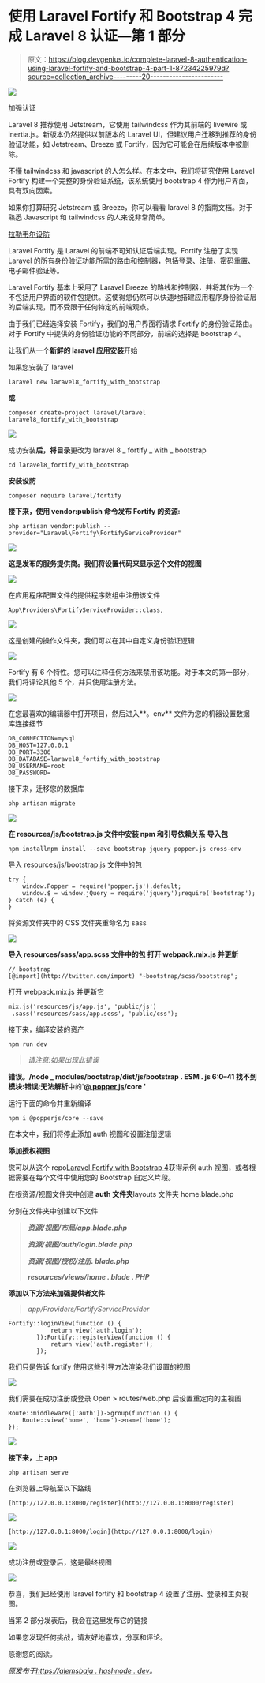 # 使用 Laravel Fortify 和 Bootstrap 4 完成 Laravel 8 认证—第 1 部分

> 原文：<https://blog.devgenius.io/complete-laravel-8-authentication-using-laravel-fortify-and-bootstrap-4-part-1-87234225979d?source=collection_archive---------20----------------------->

![](img/8b93477b717c2314f236f828fbf42b5b.png)

加强认证

Laravel 8 推荐使用 Jetstream，它使用 tailwindcss 作为其前端的 livewire 或 inertia.js。新版本仍然提供以前版本的 Laravel UI，但建议用户迁移到推荐的身份验证功能，如 Jetstream、Breeze 或 Fortify，因为它可能会在后续版本中被删除。

不懂 tailwindcss 和 javascript 的人怎么样。在本文中，我们将研究使用 Laravel Fortify 构建一个完整的身份验证系统，该系统使用 bootstrap 4 作为用户界面，具有双向因素。

如果你打算研究 Jetstream 或 Breeze，你可以看看 laravel 8 的指南文档。对于熟悉 Javascript 和 tailwindcss 的人来说非常简单。

[拉勒韦尔设防](https://laravel.com/docs/8.x/fortify)

Laravel Fortify 是 Laravel 的前端不可知认证后端实现。Fortify 注册了实现 Laravel 的所有身份验证功能所需的路由和控制器，包括登录、注册、密码重置、电子邮件验证等。

Laravel Fortify 基本上采用了 Laravel Breeze 的路线和控制器，并将其作为一个不包括用户界面的软件包提供。这使得您仍然可以快速地搭建应用程序身份验证层的后端实现，而不受限于任何特定的前端观点。

由于我们已经选择安装 Fortify，我们的用户界面将请求 Fortify 的身份验证路由。对于 Fortify 中提供的身份验证功能的不同部分，前端的选择是 bootstrap 4。

让我们从一个**新鲜的 laravel 应用安装**开始

如果您安装了 laravel

```
laravel new laravel8_fortify_with_bootstrap 
```

**或**

```
composer create-project laravel/laravel laravel8_fortify_with_bootstrap
```

![](img/972fda954dd8fcfc237e54c85237f289.png)

成功安装**后，将目录**更改为 laravel 8 _ fortify _ with _ bootstrap

```
cd laravel8_fortify_with_bootstrap 
```

**安装设防**

```
composer require laravel/fortify 
```

**接下来，使用 vendor:publish 命令发布 Fortify 的资源:**

```
php artisan vendor:publish --provider="Laravel\Fortify\FortifyServiceProvider" 
```

![](img/0aabcdedd20c377e23b29f9e18342ae1.png)

**这是发布的服务提供商。我们将设置代码来显示这个文件的视图**

![](img/f7ab4cddea9c1f68d005b14c4eeac8dd.png)

在应用程序配置文件的提供程序数组中注册该文件

```
App\Providers\FortifyServiceProvider::class,
```

![](img/89a3a1c05297c6eda5ed077b8aba35be.png)

这是创建的操作文件夹，我们可以在其中自定义身份验证逻辑

![](img/e2747584806c4d5cd33330a2cb820f38.png)

Fortify 有 6 个特性。您可以注释任何方法来禁用该功能。对于本文的第一部分，我们将评论其他 5 个，并只使用注册方法。

![](img/7d95d06ee593e8e691cab46fa79be8fd.png)

在您最喜欢的编辑器中打开项目，然后进入**。env** 文件为您的机器设置数据库连接细节

```
DB_CONNECTION=mysql 
DB_HOST=127.0.0.1 
DB_PORT=3306 
DB_DATABASE=laravel8_fortify_with_bootstrap 
DB_USERNAME=root 
DB_PASSWORD=
```

接下来，迁移您的数据库

```
php artisan migrate
```

![](img/5bfebeae1972482be417826a610f0406.png)

**在 resources/js/bootstrap.js 文件中安装 npm 和引导依赖关系** **导入包**

```
npm installnpm install --save bootstrap jquery popper.js cross-env
```

导入 resources/js/bootstrap.js 文件中的包

```
try {
    window.Popper = require('popper.js').default;
    window.$ = window.jQuery = require('jquery');require('bootstrap');
} catch (e) {
}
```

将资源文件夹中的 CSS 文件夹重命名为 sass

![](img/a016c270a33aa2af89b140634e5f385c.png)

**导入 resources/sass/app.scss 文件中的包** **打开 webpack.mix.js 并更新**

```
// bootstrap
[@import](http://twitter.com/import) "~bootstrap/scss/bootstrap";
```

打开 webpack.mix.js 并更新它

```
mix.js('resources/js/app.js', 'public/js')
 .sass('resources/sass/app.scss', 'public/css');
```

接下来，编译安装的资产

```
npm run dev
```

> *请注意:如果出现此错误*

**错误。/node _ modules/bootstrap/dist/js/bootstrap . ESM . js 6:0–41 找不到模块:错误:无法解析**中的'[**@ popper js**](https://hashnode.com/@popperjs)**/core '**

运行下面的命令并重新编译

```
npm i @popperjs/core --save
```

在本文中，我们将停止添加 auth 视图和设置注册逻辑

**添加授权视图**

您可以从这个 repo[Laravel Fortify with Bootstrap 4](https://github.com/RaphAlemoh/laravel8_fortify_with_bootstrap)获得示例 auth 视图，或者根据需要在每个文件中使用您的 Bootstrap 自定义片段。

在根资源/视图文件夹中创建 **auth 文件夹**layouts 文件夹 home.blade.php

分别在文件夹中创建以下文件

> ***资源/视图/布局/app.blade.php***
> 
> ***资源/视图/auth/login.blade.php***
> 
> ***资源/视图/授权/注册. blade.php***
> 
> ***resources/views/home . blade . PHP***

**添加以下方法来加强提供者文件**

> *app/Providers/FortifyServiceProvider*

```
Fortify::loginView(function () {
            return view('auth.login');
        });Fortify::registerView(function () {
            return view('auth.register');
        });
```

我们只是告诉 fortify 使用这些引导方法渲染我们设置的视图

![](img/ebe41e5b9e73df5cec67bfa809fd5470.png)

我们需要在成功注册或登录 Open > routes/web.php 后设置重定向的主视图

```
Route::middleware(['auth'])->group(function () {
    Route::view('home', 'home')->name('home');
});
```

![](img/1f07a631332117fb861fb5f4fc7d837a.png)

**接下来，上 app**

```
php artisan serve
```

在浏览器上导航至以下路线

```
[http://127.0.0.1:8000/register](http://127.0.0.1:8000/register)
```

![](img/abc86b653cc01274ef76dc00d1eb62fd.png)

```
[http://127.0.0.1:8000/login](http://127.0.0.1:8000/login)
```

![](img/c911d85183edac2118c5fb471dee761a.png)

成功注册或登录后，这是最终视图

![](img/feb60bf19c36bb2bf5d8bc4fd63a52e0.png)

恭喜，我们已经使用 laravel fortify 和 bootstrap 4 设置了注册、登录和主页视图。

当第 2 部分发表后，我会在这里发布它的链接

如果您发现任何挑战，请友好地喜欢，分享和评论。

感谢您的阅读。

*原发布于*[*https://alemsbaja . hashnode . dev*](https://alemsbaja.hashnode.dev/complete-laravel-8-authentication-using-laravel-fortify-and-bootstrap-4-part-1)*。*